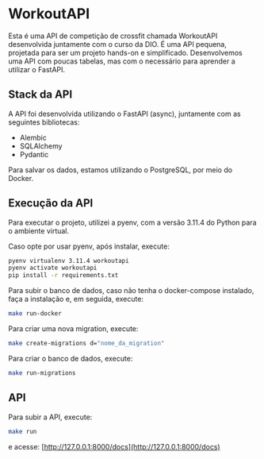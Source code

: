 # WorkoutAPI

Esta é uma API de competição de crossfit chamada WorkoutAPI desenvolvida juntamente com o curso da DIO. É uma API pequena, projetada para ser um projeto hands-on e simplificado. Desenvolvemos uma API com poucas tabelas, mas com o necessário para aprender a utilizar o FastAPI.

## Stack da API

A API foi desenvolvida utilizando o FastAPI (async), juntamente com as seguintes bibliotecas:
- Alembic
- SQLAlchemy
- Pydantic

Para salvar os dados, estamos utilizando o PostgreSQL, por meio do Docker.

## Execução da API

Para executar o projeto, utilizei a pyenv, com a versão 3.11.4 do Python para o ambiente virtual.

Caso opte por usar pyenv, após instalar, execute:

```bash
pyenv virtualenv 3.11.4 workoutapi
pyenv activate workoutapi
pip install -r requirements.txt
```

Para subir o banco de dados, caso não tenha o docker-compose instalado, faça a instalação e, em seguida, execute:

```bash
make run-docker
```

Para criar uma nova migration, execute:

```bash
make create-migrations d="nome_da_migration"
```

Para criar o banco de dados, execute:

```bash
make run-migrations
```

## API

Para subir a API, execute:

```bash
make run
```

e acesse: [http://127.0.0.1:8000/docs](http://127.0.0.1:8000/docs)
